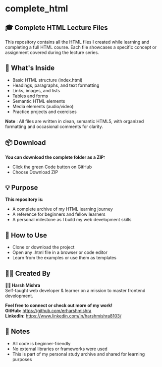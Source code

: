 # complete_html

## 🎓 Complete HTML Lecture Files
This repository contains all the HTML files I created while learning and completing a full HTML course. Each file showcases a specific concept or assignment covered during the lecture series.

## 📁 What's Inside
- Basic HTML structure (index.html)
- Headings, paragraphs, and text formatting
- Links, images, and lists
- Tables and forms
- Semantic HTML elements
- Media elements (audio/video)
- Practice projects and exercises

**Note** : All files are written in clean, semantic HTML5, with organized formatting and occasional comments for clarity.

## 📦 Download
**You can download the complete folder as a ZIP:**
- Click the green Code button on GitHub
- Choose Download ZIP
  
## 💡 Purpose
**This repository is:**
- A complete archive of my HTML learning journey
- A reference for beginners and fellow learners
- A personal milestone as I build my web development skills

## 🧠 How to Use
- Clone or download the project
- Open any .html file in a browser or code editor
- Learn from the examples or use them as templates

## 🙋‍♂️ Created By
**👨‍💻 Harsh Mishra** <br>
Self-taught web developer & learner on a mission to master frontend development. <br>

**Feel free to connect or check out more of my work!** <br>
**GitHub:** https://github.com/erharshmishra <br>
**LinkedIn:** https://www.linkedin.com/in/harshmishra8103/ <br>


## 📝 Notes
- All code is beginner-friendly
- No external libraries or frameworks were used
- This is part of my personal study archive and shared for learning purposes
